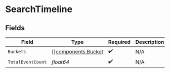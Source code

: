 # SearchTimeline


## Fields

| Field                                                    | Type                                                     | Required                                                 | Description                                              |
| -------------------------------------------------------- | -------------------------------------------------------- | -------------------------------------------------------- | -------------------------------------------------------- |
| `Buckets`                                                | [][components.Bucket](../../models/components/bucket.md) | :heavy_check_mark:                                       | N/A                                                      |
| `TotalEventCount`                                        | *float64*                                                | :heavy_check_mark:                                       | N/A                                                      |